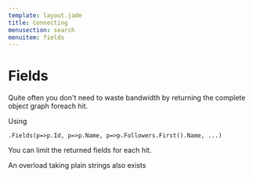 ```yaml
---
template: layout.jade
title: Connecting
menusection: search
menuitem: fields
---
```



# Fields

Quite often you don't need to waste bandwidth by returning the complete object graph foreach hit. 

Using 

	.Fields(p=>p.Id, p=>p.Name, p=>p.Followers.First().Name, ...)

You can limit the returned fields for each hit.

An overload taking plain strings also exists

